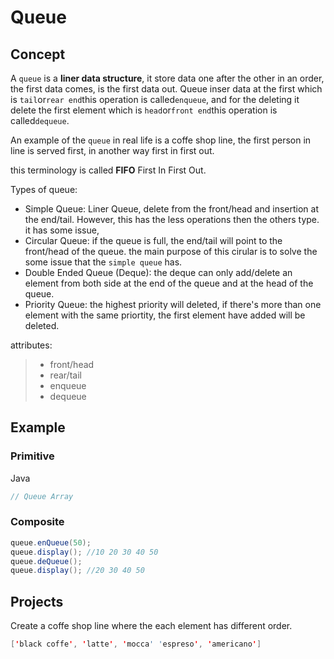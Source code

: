 # Queue

## Concept

A `queue` is a **liner data structure**, it store data one after the other in an order, the first data comes, is the first data out. Queue inser data at the first which is `tail`or`rear end`this operation is called`enqueue`, and for the deleting it delete the first element which is `head`or`front end`this operation is called`dequeue`.

An example of the `queue` in real life is a coffe shop line, the first person in line is served first, in another way first in first out.

this terminology is called **FIFO** First In First Out.

Types of queue:

* Simple Queue: Liner Queue, delete from the front/head and insertion at the end/tail. However, this has the less operations then the others type. it has some issue,
* Circular Queue: if the queue is full, the end/tail will point to the front/head of the queue. the main purpose of this cirular is to solve the some issue that the `simple queue` has.
* Double Ended Queue (Deque): the deque can only add/delete an element from both side at the end of the queue and at the head of the queue.
* Priority Queue: the highest priority will deleted, if there's more than one element with the same priortity, the first element have added will be deleted.

attributes:

> * front/head
> * rear/tail
> * enqueue
> * dequeue

## Example

### Primitive

Java

````Java
// Queue Array
````

### Composite

````Java
queue.enQueue(50);
queue.display(); //10 20 30 40 50
queue.deQueue();
queue.display(); //20 30 40 50
````

## Projects

Create a coffe shop line where the each element has different order.

```Java
['black coffe', 'latte', 'mocca' 'espreso', 'americano']
```



